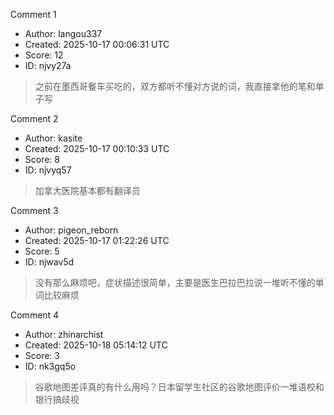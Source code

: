 Comment 1

- Author: langou337
- Created: 2025-10-17 00:06:31 UTC
- Score: 12
- ID: njvy27a

> 之前在墨西哥餐车买吃的，双方都听不懂对方说的词，我直接拿他的笔和单子写

Comment 2

- Author: kasite
- Created: 2025-10-17 00:10:33 UTC
- Score: 8
- ID: njvyq57

> 加拿大医院基本都有翻译员

Comment 3

- Author: pigeon_reborn
- Created: 2025-10-17 01:22:26 UTC
- Score: 5
- ID: njwav5d

> 没有那么麻烦吧，症状描述很简单，主要是医生巴拉巴拉说一堆听不懂的单词比较麻烦

Comment 4

- Author: zhinarchist
- Created: 2025-10-18 05:14:12 UTC
- Score: 3
- ID: nk3gq5o

> 谷歌地图差评真的有什么用吗？日本留学生社区的谷歌地图评价一堆语校和银行搞歧视
